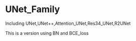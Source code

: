 # UNet_Family
Including UNet,UNet++,Attention_UNet,Res34_UNet,R2UNet

This is a version using BN and BCE_loss
